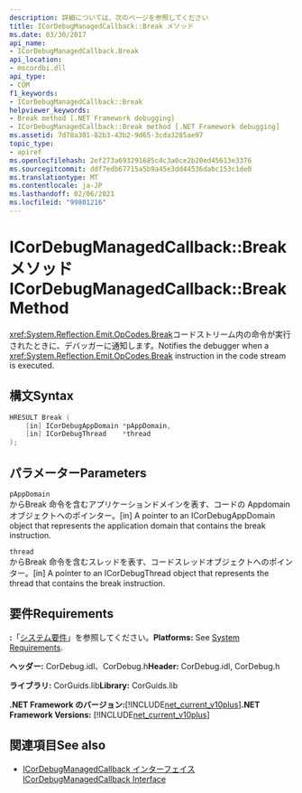 ```yaml
---
description: 詳細については、次のページを参照してください
title: ICorDebugManagedCallback::Break メソッド
ms.date: 03/30/2017
api_name:
- ICorDebugManagedCallback.Break
api_location:
- mscordbi.dll
api_type:
- COM
f1_keywords:
- ICorDebugManagedCallback::Break
helpviewer_keywords:
- Break method [.NET Framework debugging]
- ICorDebugManagedCallback::Break method [.NET Framework debugging]
ms.assetid: 7d78a301-82b3-43b2-9d65-3cda3285ae97
topic_type:
- apiref
ms.openlocfilehash: 2ef273a693291685c4c3a0ce2b20ed45613e3376
ms.sourcegitcommit: ddf7edb67715a5b9a45e3dd44536dabc153c1de0
ms.translationtype: MT
ms.contentlocale: ja-JP
ms.lasthandoff: 02/06/2021
ms.locfileid: "99801216"
---
```

# <a name="icordebugmanagedcallbackbreak-method"></a><span data-ttu-id="e0191-103">ICorDebugManagedCallback::Break メソッド</span><span class="sxs-lookup"><span data-stu-id="e0191-103">ICorDebugManagedCallback::Break Method</span></span>

<span data-ttu-id="e0191-104"><xref:System.Reflection.Emit.OpCodes.Break>コードストリーム内の命令が実行されたときに、デバッガーに通知します。</span><span class="sxs-lookup"><span data-stu-id="e0191-104">Notifies the debugger when a <xref:System.Reflection.Emit.OpCodes.Break> instruction in the code stream is executed.</span></span>

## <a name="syntax"></a><span data-ttu-id="e0191-105">構文</span><span class="sxs-lookup"><span data-stu-id="e0191-105">Syntax</span></span>

```cpp
HRESULT Break (
    [in] ICorDebugAppDomain *pAppDomain,
    [in] ICorDebugThread    *thread
);
```

## <a name="parameters"></a><span data-ttu-id="e0191-106">パラメーター</span><span class="sxs-lookup"><span data-stu-id="e0191-106">Parameters</span></span>

`pAppDomain`\
<span data-ttu-id="e0191-107">からBreak 命令を含むアプリケーションドメインを表す、コードの Appdomain オブジェクトへのポインター。</span><span class="sxs-lookup"><span data-stu-id="e0191-107">[in] A pointer to an ICorDebugAppDomain object that represents the application domain that contains the break instruction.</span></span>

`thread`\
<span data-ttu-id="e0191-108">からBreak 命令を含むスレッドを表す、コードスレッドオブジェクトへのポインター。</span><span class="sxs-lookup"><span data-stu-id="e0191-108">[in] A pointer to an ICorDebugThread object that represents the thread that contains the break instruction.</span></span>

## <a name="requirements"></a><span data-ttu-id="e0191-109">要件</span><span class="sxs-lookup"><span data-stu-id="e0191-109">Requirements</span></span>

<span data-ttu-id="e0191-110">**:**「[システム要件](../../get-started/system-requirements.md)」を参照してください。</span><span class="sxs-lookup"><span data-stu-id="e0191-110">**Platforms:** See [System Requirements](../../get-started/system-requirements.md).</span></span>

<span data-ttu-id="e0191-111">**ヘッダー:** CorDebug.idl、CorDebug.h</span><span class="sxs-lookup"><span data-stu-id="e0191-111">**Header:** CorDebug.idl, CorDebug.h</span></span>

<span data-ttu-id="e0191-112">**ライブラリ:** CorGuids.lib</span><span class="sxs-lookup"><span data-stu-id="e0191-112">**Library:** CorGuids.lib</span></span>

<span data-ttu-id="e0191-113">**.NET Framework のバージョン:**[!INCLUDE[net_current_v10plus](../../../../includes/net-current-v10plus-md.md)]</span><span class="sxs-lookup"><span data-stu-id="e0191-113">**.NET Framework Versions:** [!INCLUDE[net_current_v10plus](../../../../includes/net-current-v10plus-md.md)]</span></span>

## <a name="see-also"></a><span data-ttu-id="e0191-114">関連項目</span><span class="sxs-lookup"><span data-stu-id="e0191-114">See also</span></span>

- [<span data-ttu-id="e0191-115">ICorDebugManagedCallback インターフェイス</span><span class="sxs-lookup"><span data-stu-id="e0191-115">ICorDebugManagedCallback Interface</span></span>](icordebugmanagedcallback-interface.md)
